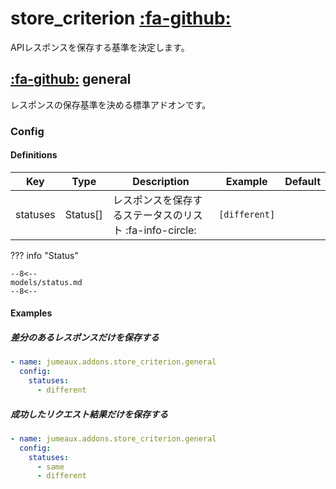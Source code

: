 store_criterion [:fa-github:][s1]
=================================

[s1]: https://github.com/tadashi-aikawa/jumeaux/tree/master/jumeaux/addons/store_criterion

APIレスポンスを保存する基準を決定します。


[:fa-github:][s2] general
-------------------------

[s2]: https://github.com/tadashi-aikawa/jumeaux/tree/master/jumeaux/addons/store_criterion/general.py

レスポンスの保存基準を決める標準アドオンです。


### Config

#### Definitions

|   Key    |   Type   |                       Description                       |    Example    | Default |
| -------- | -------- | ------------------------------------------------------- | ------------- | ------- |
| statuses | Status[] | レスポンスを保存するステータスのリスト :fa-info-circle: | `[different]` |         |

??? info "Status"

    --8<--
    models/status.md
    --8<--

#### Examples

##### 差分のあるレスポンスだけを保存する

```yml
- name: jumeaux.addons.store_criterion.general
  config:
    statuses:
      - different
```

##### 成功したリクエスト結果だけを保存する

```yml
- name: jumeaux.addons.store_criterion.general
  config:
    statuses:
      - same
      - different
```
